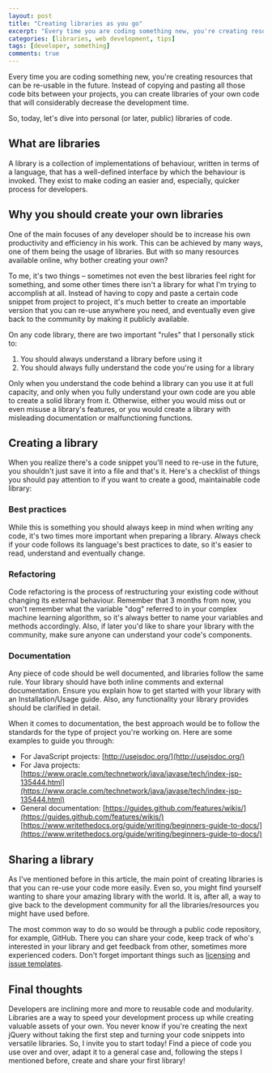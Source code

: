 ```yaml
---
layout: post
title: "Creating libraries as you go"
excerpt: "Every time you are coding something new, you're creating resources that can be re-usable in the future. Instead of copying and pasting all those code bits between your projects, you can create libraries of your own code that will considerably decrease the development time."
categories: [libraries, web development, tips]
tags: [developer, something]
comments: true
---
```


Every time you are coding something new, you&#39;re creating resources that can be re-usable in the future. Instead of copying and pasting all those code bits between your projects, you can create libraries of your own code that will considerably decrease the development time.

So, today, let&#39;s dive into personal (or later, public) libraries of code.

## What are libraries

A library is a collection of implementations of behaviour, written in terms of a language, that has a well-defined interface by which the behaviour is invoked. They exist to make coding an easier and, especially, quicker process for developers.

## Why you should create your own libraries

One of the main focuses of any developer should be to increase his own productivity and efficiency in his work. This can be achieved by many ways, one of them being the usage of libraries. But with so many resources available online, why bother creating your own?

To me, it&#39;s two things – sometimes not even the best libraries feel right for something, and some other times there isn&#39;t a library for what I&#39;m trying to accomplish at all. Instead of having to copy and paste a certain code snippet from project to project, it&#39;s much better to create an importable version that you can re-use anywhere you need, and eventually even give back to the community by making it publicly available.

On any code library, there are two important &quot;rules&quot; that I personally stick to:

1. You should always understand a library before using it
2. You should always fully understand the code you&#39;re using for a library

Only when you understand the code behind a library can you use it at full capacity, and only when you fully understand your own code are you able to create a solid library from it. Otherwise, either you would miss out or even misuse a library&#39;s features, or you would create a library with misleading documentation or malfunctioning functions.

## Creating a library

When you realize there&#39;s a code snippet you&#39;ll need to re-use in the future, you shouldn&#39;t just save it into a file and that&#39;s it. Here&#39;s a checklist of things you should pay attention to if you want to create a good, maintainable code library:

### Best practices

While this is something you should always keep in mind when writing any code, it&#39;s two times more important when preparing a library. Always check if your code follows its language&#39;s best practices to date, so it&#39;s easier to read, understand and eventually change.

### Refactoring

Code refactoring is the process of restructuring your existing code without changing its external behaviour. Remember that 3 months from now, you won&#39;t remember what the variable &quot;dog&quot; referred to in your complex machine learning algorithm, so it&#39;s always better to name your variables and methods accordingly. Also, if later you&#39;d like to share your library with the community, make sure anyone can understand your code&#39;s components.

### Documentation

Any piece of code should be well documented, and libraries follow the same rule. Your library should have both inline comments and external documentation. Ensure you explain how to get started with your library with an Installation/Usage guide. Also, any functionality your library provides should be clarified in detail.

When it comes to documentation, the best approach would be to follow the standards for the type of project you&#39;re working on. Here are some examples to guide you through:

-   For JavaScript projects: [http://usejsdoc.org/](http://usejsdoc.org/)
-   For Java projects: [https://www.oracle.com/technetwork/java/javase/tech/index-jsp-135444.html](https://www.oracle.com/technetwork/java/javase/tech/index-jsp-135444.html)
-   General documentation: [https://guides.github.com/features/wikis/](https://guides.github.com/features/wikis/)[https://www.writethedocs.org/guide/writing/beginners-guide-to-docs/](https://www.writethedocs.org/guide/writing/beginners-guide-to-docs/)

## Sharing a library

As I&#39;ve mentioned before in this article, the main point of creating libraries is that you can re-use your code more easily. Even so, you might find yourself wanting to share your amazing library with the world. It is, after all, a way to give back to the development community for all the libraries/resources you might have used before.

The most common way to do so would be through a public code repository, for example, GitHub. There you can share your code, keep track of who&#39;s interested in your library and get feedback from other, sometimes more experienced coders. Don&#39;t forget important things such as [licensing](https://choosealicense.com/) and [issue templates](https://help.github.com/articles/manually-creating-a-single-issue-template-for-your-repository/).

## Final thoughts

Developers are inclining more and more to reusable code and modularity. Libraries are a way to speed your development process up while creating valuable assets of your own. You never know if you&#39;re creating the next jQuery without taking the first step and turning your code snippets into versatile libraries. So, I invite you to start today! Find a piece of code you use over and over, adapt it to a general case and, following the steps I mentioned before, create and share your first library!
